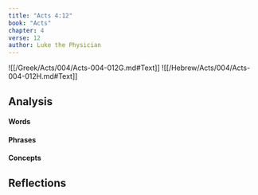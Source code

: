 ```yaml
---
title: "Acts 4:12"
book: "Acts"
chapter: 4
verse: 12
author: Luke the Physician
---
```

![[/Greek/Acts/004/Acts-004-012G.md#Text]]
![[/Hebrew/Acts/004/Acts-004-012H.md#Text]]

## Analysis

#### Words

#### Phrases

#### Concepts

## Reflections
